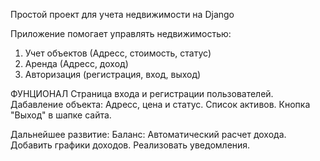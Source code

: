 Простой проект для учета недвижимости на Django

Приложение помогает управлять недвижимостью:
1. Учет объектов (Адресс, стоимость, статус)
2. Аренда (Адресс, доход)
4. Авторизация (регистрация, вход, выход)

ФУНЦИОНАЛ
Страница входа и регистрации пользователей.
Дабавление объекта: Адресс, цена и статус.
Список активов.
Кнопка "Выход" в шапке сайта.

Дальнейшее развитие:
Баланс: Автоматический расчет дохода.
Добавить графики доходов.
Реализовать уведомления.
